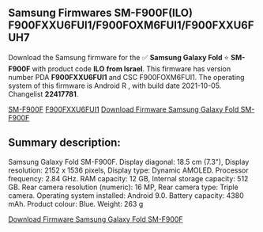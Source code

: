 <h2>Samsung Firmwares SM-F900F(ILO) F900FXXU6FUI1/F900FOXM6FUI1/F900FXXU6FUH7</h2>
Download the Samsung firmware for the ✅ <strong>Samsung Galaxy Fold </strong> ⭐ <strong>SM-F900F</strong> with product code <strong>ILO</strong> <strong> from Israel</strong>. This firmware has version number PDA <strong>F900FXXU6FUI1</strong> and CSC F900FOXM6FUI1. The operating system of this firmware is Android R , with build date 2021-10-05. Changelist <strong>22417781</strong>.


[SM-F900F](https://samfirm.shop/samsung/model/SM-F900F)
[F900FXXU6FUI1](https://samfirm.shop/samsung/pda/F900FXXU6FUI1)
[Download Firmware Samsung Galaxy Fold SM-F900F](https://samfirm.shop/samsung/firmware/462542)
<h2>Summary description:</h2>
<p>Samsung Galaxy Fold SM-F900F. Display diagonal: 18.5 cm (7.3"), Display resolution: 2152 x 1536 pixels, Display type: Dynamic AMOLED. Processor frequency: 2.84 GHz. RAM capacity: 12 GB, Internal storage capacity: 512 GB. Rear camera resolution (numeric): 16 MP, Rear camera type: Triple camera. Operating system installed: Android 9.0. Battery capacity: 4380 mAh. Product colour: Blue. Weight: 263 g</p>


[Download Firmware Samsung Galaxy Fold SM-F900F](https://samfirm.shop/samsung/firmware/462542)
